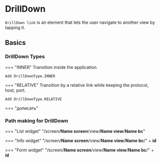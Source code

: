 # DrillDown

`DrillDown link` is an element that lets the user navigate to another view by tapping it.

## Basics
### DrillDown Types
 
=== "INNER"
    Transition inside the application. 

    Add DrillDownType.INNER
=== "RELATIVE"
    Transition by a relative link while keeping the protocol, host, port.

    Add DrillDownType.RELATIVE
=== "дописать"


### Path making for DrillDown

=== "List widget"
    "/screen/**Name screen**/view/**Name view**/**Name bc**"

=== "Info widget"
    "/screen/**Name screen**/view/**Name view**/**Name bc**/" + **id**

=== "Form widget"
    "/screen/**Name screen**/view/**Name view**/**Name bc**/" + **id**

